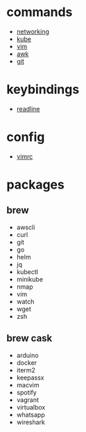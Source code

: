 # commands

 - [networking](networking/README.md)
 - [kube](kube/README.md)
 - [vim](vim/README.md)
 - [awk](awk/README.md)
 - [git](git/README.md)

# keybindings

 - [readline](readline/README.md)

# config

 - [vimrc](vim/.vimrc)

# packages

## brew
 - awscli
 - curl
 - git
 - go
 - helm
 - jq
 - kubectl
 - minikube
 - nmap
 - vim
 - watch
 - wget
 - zsh
 
## brew cask
 - arduino
 - docker
 - iterm2
 - keepassx
 - macvim
 - spotify
 - vagrant
 - virtualbox
 - whatsapp
 - wireshark
